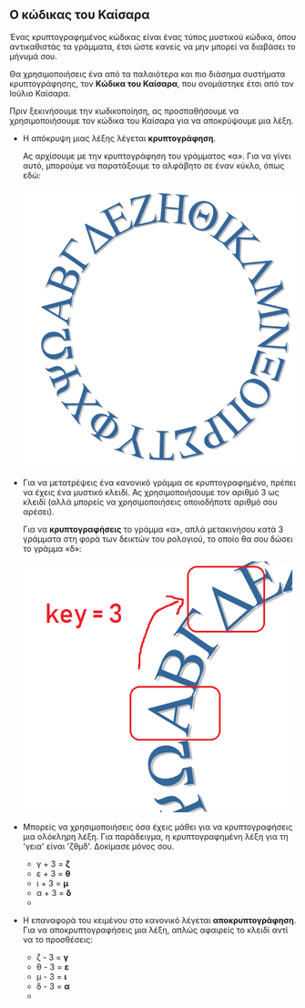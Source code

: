 ## Ο κώδικας του Καίσαρα

Ένας κρυπτογραφημένος κώδικας είναι ένας τύπος μυστικού κώδικα, όπου αντικαθιστάς τα γράμματα, έτσι ώστε κανείς να μην μπορεί να διαβάσει το μήνυμά σου.

Θα χρησιμοποιήσεις ένα από τα παλαιότερα και πιο διάσημα συστήματα κρυπτογράφησης, τον **Κώδικα του Καίσαρα**, που ονομάστηκε έτσι από τον Ιούλιο Καίσαρα.

Πριν ξεκινήσουμε την κωδικοποίηση, ας προσπαθήσουμε να χρησιμοποιήσουμε τον κώδικα του Καίσαρα για να αποκρύψουμε μια λέξη.

+ Η απόκρυψη μιας λέξης λέγεται **κρυπτογράφηση**.
    
    Ας αρχίσουμε με την κρυπτογράφηση του γράμματος «α». Για να γίνει αυτό, μπορούμε να παρατάξουμε το αλφάβητο σε έναν κύκλο, όπως εδώ:
    
    ![screenshot](images/messages-wheel.png)

+ Για να μετατρέψεις ένα κανονικό γράμμα σε κρυπτογραφημένο, πρέπει να έχεις ένα μυστικό κλειδί. Ας χρησιμοποιήσουμε τον αριθμό 3 ως κλειδί (αλλά μπορείς να χρησιμοποιήσεις οποιοδήποτε αριθμό σου αρέσει).
    
    Για να **κρυπτογραφήσεις** το γράμμα «α», απλά μετακινήσου κατά 3 γράμματα στη φορά των δεικτών του ρολογιού, το οποίο θα σου δώσει το γράμμα «δ»:
    
    ![screenshot](images/messages-wheel-eg.png)

+ Μπορείς να χρησιμοποιήσεις όσα έχεις μάθει για να κρυπτογραφήσεις μια ολόκληρη λέξη. Για παράδειγμα, η κρυπτογραφημένη λέξη για τη 'γεια' είναι 'ζθμδ'. Δοκίμασε μόνος σου.
    
    + γ + 3 = **ζ**
    + ε + 3 = **θ**
    + ι + 3 = **μ**
    + α + 3 = **δ**
    + 

+ Η επαναφορά του κειμένου στο κανονικό λέγεται **αποκρυπτογράφηση**. Για να αποκρυπτογραφήσεις μια λέξη, απλώς αφαιρείς το κλειδί αντί να το προσθέσεις:
    
    + ζ - 3 = **γ**
    + θ - 3 = **ε**
    + μ - 3 = **ι**
    + δ - 3 = **α**
    +
